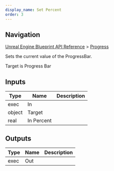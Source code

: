 ```yaml
---
display_name: Set Percent
order: 3
---
```

## Navigation

[Unreal Engine Blueprint API Reference](https://dev.epicgames.com/documentation/en-us/unreal-engine/BlueprintAPI) > [Progress](https://dev.epicgames.com/documentation/en-us/unreal-engine/BlueprintAPI/Progress)

Sets the current value of the ProgressBar.

Target is Progress Bar

## Inputs

| Type | Name | Description |
| --- | --- | --- |
| exec | In |  |
| object | Target |  |
| real | In Percent |  |

## Outputs

| Type | Name | Description |
| --- | --- | --- |
| exec | Out |  |
